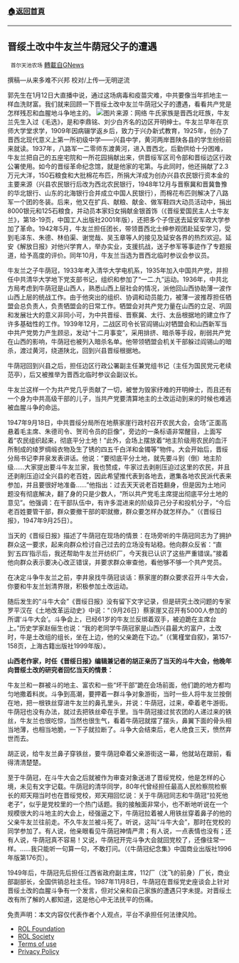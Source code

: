 ###  [:house:返回首頁](https://github.com/ourhimalayas/txt)
---


## 晋绥土改中牛友兰牛荫冠父子的遭遇
` 首尔天池农场` [轉載自GNews](https://gnews.org/zh-hans/2045812/)

撰稿—从来多难不兴邦
校对/上传—无明逆流

郭先生在1月12日大直播中说，通过这场病毒和疫苗灾难，中共要像当年抓地主一样血洗财富。我们就来回顾一下晋绥土改中友兰牛荫冠父子的遭遇，看看共产党是怎样残忍和血腥地斗争地主的。
![](https://assets.gnews.org/wp-content/uploads/2022/02/W6.jpeg)图片来源：网络
牛氏家族是晋西北旺族，牛友兰先生入过《毛选》，是和李鼎铭、刘少白齐名的边区开明绅士。牛友兰早年在京师大学堂求学，1909年因病辍学返乡后，致力于兴办新式教育，1925年，创办了晋西北现代意义上第一所初级中学——兴县中学，黄河两岸晋陕各县的学生纷纷前来就读。1937年，八路军一二零师东渡黄河，进入晋西北，后勤供给十分困难，牛友兰把自己的五座宅院和一所花园捐献出来，供晋绥军区司令部和晋绥边区行政公署使用。如今的晋绥革命纪念馆，就是他家的宅第。与此同时，他还捐献了2.3万元大洋，150石粮食和大批棉花布匹，所捐大洋成为创办兴县农民银行资本金的主要来源（兴县农民银行后改为西北农民银行，1948年12月与晋察冀和晋冀鲁豫的华北银行、山东的北海银行合并成立中国人民银行），而棉花布匹则解决了八路军一个团的冬装。后来，他又在扩兵、献粮、献金、做军鞋四大动员活动中，捐出8000银元和125石粮食，并动员本家妇女捐献金银首饰（《晋绥爱国民主人士牛友兰》，第18-19页，中国工人出版社2001年版），还把多个子侄送去延安军政大学参加了革命。1942年5月，牛友兰担任团长，带领晋西北士绅参观团赴延安学习，受到毛泽东、朱德、林伯渠、谢觉哉、吴玉章等人的接见及延安各界的热烈欢迎。延安《解放日报》对他兴学育人，举办实业，支援抗战，送子参军等事迹作了专题报道，给予高度的评价。同年10月，牛友兰当选为晋西北临时参议会参议员。

牛友兰之子牛荫冠，1933年考入清华大学电机系，1935年加入中国共产党，并担任中共清华大学地下党支部书记，组织和参加了“一二.九”运动。1936年，中共北方局考虑到牛荫冠是山西人，熟悉山西上层社会的情况，派他回山西协助薄一波作山西上层的统战工作。由于他突出的组织、协调和动员能力，被薄一波推荐担任牺盟会总负责人，负责牺盟会的日常工作。牺盟会对共产党力量在山西的立足、巩固和发展壮大的意义非同小可，为中共晋绥、晋察冀、太行、太岳根据地的建立作了许多基础性的工作。1939年12月，二战区司令长官阎锡山对牺盟会和山西新军当中共产党势力产生顾忌，发动“十二月事变”，采用排挤、暗杀等手段，削弱共产党在山西的影响，牛荫冠也被列入暗杀名单。他带领牺盟会机关干部躲过阎锡山的暗杀，渡过黄河，绕道陕北，回到兴县晋绥根据地。

牛荫冠回到兴县之后，担任边区行政公署副主任兼党组书记（主任为国民党元老续范亭），后又被推举为晋西北临时参议会副议长。

牛友兰这样一个为共产党几乎贡献了一切，被誉为毁家纾难的开明绅士，而且还有一个身为中共高级干部的儿子，当共产党要清算地主的土改运动到来的时候也难逃被血腥斗争的命运。

1947年9月18日，中共晋绥分局所在地蔡家崖行政村召开农民大会，会场“正面高悬着毛主席、朱德司令、贺司令员的巨像”，旁边的一条标语非常醒目，上面写着“农民组织起来，彻底平分土地！”此外，会场上摆放着“地主阶级用农民的血汗所制成的绫罗绸缎衣物及生了锈的四五千白洋和金镯等”物件。大会开始后，晋绥分局书记李井泉发表讲话。他说：“要彻底平分土地，就先要斗到（倒）地主阶级……大家提出要斗牛友兰家，我也赞成，牛家过去剥削压迫过这里的农民，并且还剥削压迫过全兴县的老百姓，因此希望推代表到各地去，邀集各地农民派代表来参加，并且要很好地准备……”他指出：过去天天说老百姓翻身，但是因为土地问题没有彻底解决，翻了身的只是少数人，“所以共产党毛主席提出彻底平分土地的意见”。他强调：在干部队伍中，有许多混进来的阶级异己分子和投机分子，“今后老百姓要管干部，群众要撤干部的职就撤，群众要怎样办就怎样办。”（《晋绥日报》，1947年9月25日）。

当天的《晋绥日报》描述了牛荫冠在现场的情景：在场旁听的牛荫冠同志为了拥护群众这一要求，起来向群众检讨自己过去的立场没有站稳。他向群众反省：“直到‘五四’指示后，我还帮助牛友兰开纺织厂，今天我已认识了这些严重错误。”接着他向群众表示要决心改正错误，并要求群众审查他，看他够不够一个共产党员。

在决定斗争牛友兰之前，李井泉找牛荫冠谈话：蔡家崖的群众要求召开斗牛大会，你要和牛友兰划清界限，积极参加土改运动。

随后发生的“斗牛大会”《晋绥日报》没有留下文字记录，但是研究土改问题的专家罗平汉在《土地改革运动史》中说：“（9月26日）蔡家崖又召开有5000人参加的所谓‘斗牛大会’。斗争会上，已经61岁的牛友兰反绑着双手，被迫跪在主席台上。”历史学家赵俪生也说：“我的老同学牛荫冠家是山西兴县最大的富户，土改时，牛是土改组的组长，坐在上边，他的父亲跪在下边。”（《篱槿堂自叙》，第157-158页，上海古籍出版社1999年版）。

**山西老作家，时任《晋绥日报》编辑兼记者的胡正亲历了当天的斗牛大会，他晚年向晋绥土改的研究者回忆当天的情景：**

牛友兰和一群被斗的地主、富农和一些“坏干部”跪在会场前面，他们跪的地方都均匀地撒着料炭。斗争到高潮，要押着一群斗争对象游街，当时一些人将牛友兰按倒在地，把一根铁丝穿进牛友兰的鼻孔里头，并说：牛荫冠，过来，牵着老牛游街。牛荫冠也没有办法，就过去把铁丝牵在手里。当牛荫冠接过贫农团的人递过来的铁丝，牛友兰也很吃惊，当然也很生气，看着牛荫冠就摆了摆头，鼻翼下面的骨头相当地薄，也相当地脆，一下子就拉断了。斗争大会结束后，老人绝食三天，愤然弃世而去。

胡正说，给牛友兰鼻子穿铁丝，要牛荫冠牵着父亲游街这一幕，他就站在跟前，看得清清楚楚。

至于牛荫冠，在斗牛大会之后就被作为审查对象送进了晋绥党校，他是怎样的心境，未见有文字记载。牛荫冠的清华同学，80年代曾经担任最高人民检察院检察长的郑天翔当时也在晋绥党校，郑天翔回忆说：关于牛荫冠同志和牛荫冠“拉死他老子”，似乎是党校里的一个热门话题。我的接触面非常小，也不断地听说在一个规模很大的斗地主的大会上，经强逼之下，牛荫冠拉着被人用铁丝穿着鼻子的他的父亲牛友兰往前走。不久牛友兰被斗死了。听说，这叫“斗牛大会”，那时在党校的同学参加了。有人说，他亲眼看见牛荫冠神情严肃；有人说，一点表情也没有；还有人说，牛荫冠真不容易！又说，牛荫冠开完斗争大会就回党校了，还像往常一样。……我只能听一句算一句，不敢打问。（《牛荫冠纪念集》中国商业出版社1996年版第176页）。

1949年后，牛荫冠先后担任江西省政府副主席，112厂（沈飞的前身）厂长，商业部副部长，全国供销总社主任。1987年11月8日，牛荫冠在晋绥党史座谈会上针对晋绥土改的血腥斗争有一个发言，但对父亲和自己家族的遭遇只字未提。对晋绥土改有所了解的人都知道，这是他心中无法抚平的伤痛。

 

免责声明：本文内容仅代表作者个人观点，平台不承担任何法律风险。

- [ROL Foundation](https://rolfoundation.org/)
- [ROL Society](https://rolsociety.org/)
- [Terms of use](https://gnews.org/terms-of-use-3/)
- [Privacy Policy](https://gnews.org/privacy-policy/)
